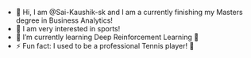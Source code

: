 - 👋 Hi, I am @Sai-Kaushik-sk and I am a currently finishing my Masters degree in Business Analytics!
- 👀 I am very interested in sports!
- 🌱 I’m currently learning Deep Reinforcement Learning 🙇
- ⚡ Fun fact: I used to be a professional Tennis player! 🎾

<!---
Sai-Kaushik-sk/Sai-Kaushik-sk is a ✨ special ✨ repository because its `README.md` (this file) appears on your GitHub profile.
You can click the Preview link to take a look at your changes.
--->
